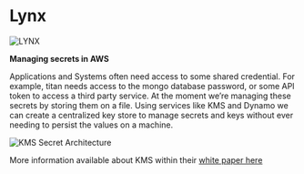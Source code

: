 # Lynx

![LYNX](https://s3.amazonaws.com/uploads.hipchat.com/102551/2181055/IGXIWUrEoqX7tXF/lynx.png)

**Managing secrets in AWS**

Applications and Systems often need access to some shared credential. For example, titan needs access to the mongo database password, or some API token to access a third party service. At the moment we’re managing these secrets by storing them on a file. Using services like KMS and Dynamo we can create a centralized key store to manage secrets and keys without ever needing to persist the values on a machine. 

![KMS Secret Architecture](https://s3.amazonaws.com/uploads.hipchat.com/102551/3053530/YURmeI0OIcLj8ta/upload.png)

More information available about KMS within their [white paper here](https://d0.awsstatic.com/whitepapers/KMS-Cryptographic-Details.pdf)
